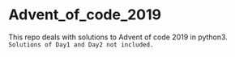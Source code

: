 # Advent_of_code_2019
This repo deals with solutions to Advent of code 2019 in python3.\
`Solutions of Day1 and Day2 not included.`
